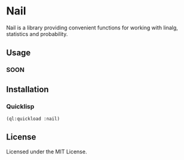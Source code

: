 # Nail

Nail is a library providing convenient functions for working with linalg, statistics and probability.

## Usage

### SOON

## Installation
### Quicklisp
`(ql:quickload :nail)`

## License

Licensed under the MIT License.
